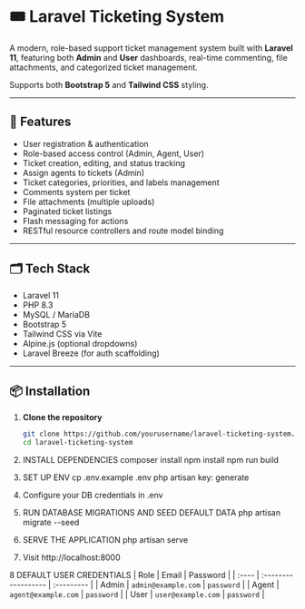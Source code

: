 # 🎟️ Laravel Ticketing System

A modern, role-based support ticket management system built with **Laravel 11**, featuring both **Admin** and **User** dashboards, real-time commenting, file attachments, and categorized ticket management.  

Supports both **Bootstrap 5** and **Tailwind CSS** styling.

---

## 📌 Features

- User registration & authentication
- Role-based access control (Admin, Agent, User)
- Ticket creation, editing, and status tracking
- Assign agents to tickets (Admin)
- Ticket categories, priorities, and labels management
- Comments system per ticket
- File attachments (multiple uploads)
- Paginated ticket listings
- Flash messaging for actions
- RESTful resource controllers and route model binding

---

## 🗂️ Tech Stack

- Laravel 11
- PHP 8.3
- MySQL / MariaDB
- Bootstrap 5
- Tailwind CSS via Vite
- Alpine.js (optional dropdowns)
- Laravel Breeze (for auth scaffolding)

---

## 📦 Installation

1. **Clone the repository**
   ```bash
   git clone https://github.com/yourusername/laravel-ticketing-system.git
   cd laravel-ticketing-system

2. INSTALL DEPENDENCIES
composer install
npm install
npm run build


3. SET UP ENV
cp .env.example .env
php artisan key: generate


4. Configure your DB credentials in .env

5. RUN DATABASE MIGRATIONS AND SEED DEFAULT DATA
php artisan migrate --seed

6. SERVE THE APPLICATION
 php artisan serve

7. Visit http://localhost:8000


8 DEFAULT USER CREDENTIALS
| Role  | Email               | Password   |
| :---- | :------------------ | :--------- |
| Admin | `admin@example.com` | `password` |
| Agent | `agent@example.com` | `password` |
| User  | `user@example.com`  | `password` |


